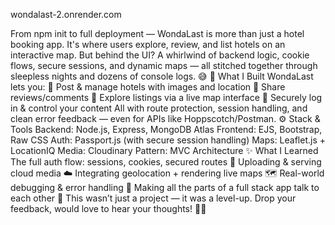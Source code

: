  wondalast-2.onrender.com

From npm init to full deployment — WondaLast is more than just a hotel booking app. It's where users explore, review, and list hotels on an interactive map.
But behind the UI? A whirlwind of backend logic, cookie flows, secure sessions, and dynamic maps — all stitched together through sleepless nights and dozens of console logs. 😅
🧠 What I Built
WondaLast lets you:
🏨 Post & manage hotels with images and location
💬 Share reviews/comments
📍 Explore listings via a live map interface
🔐 Securely log in & control your content
All with route protection, session handling, and clean error feedback — even for APIs like Hoppscotch/Postman.
⚙️ Stack & Tools
Backend: Node.js, Express, MongoDB Atlas
 Frontend: EJS, Bootstrap, Raw CSS
 Auth: Passport.js (with secure session handling)
 Maps: Leaflet.js + LocationIQ
 Media: Cloudinary
 Pattern: MVC Architecture
✨ What I Learned
The full auth flow: sessions, cookies, secured routes 🔐
Uploading & serving cloud media ☁️
Integrating geolocation + rendering live maps 🗺️
Real-world debugging & error handling 🧯
Making all the parts of a full stack app talk to each other 💬
This wasn’t just a project — it was a level-up.
 Drop your feedback, would love to hear your thoughts! 🔧💬
